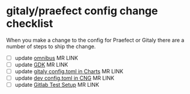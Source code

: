 # gitaly/praefect config change checklist

When you make a change to the config for Praefect or Gitaly there are a number of steps to ship the change.

- [ ] update [omnibus](https://gitlab.com/gitlab-org/omnibus-gitlab) MR LINK
- [ ] update [GDK](https://gitlab.com/gitlab-org/gitlab-development-kit) MR LINK
- [ ] update [gitaly config.toml in Charts](https://gitlab.com/gitlab-org/charts/gitlab/-/blob/master/charts/gitlab/charts/gitaly/templates/configmap.yml) MR LINK
- [ ] update [dev config.toml in CNG](https://gitlab.com/gitlab-org/build/CNG/-/blob/master/dev/gitaly-config/config.toml)  MR LINK
- [ ] update [Gitlab Test Setup](https://gitlab.com/gitlab-org/gitlab) MR LINK
